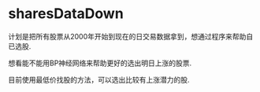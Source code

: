 # sharesDataDown

计划是把所有股票从2000年开始到现在的日交易数据拿到，想通过程序来帮助自已选股.

想看能不能用BP神经网络来帮助更好的选出明日上涨的股票.

目前使用最低价找股的方法，可以选出比较有上涨潜力的股.
